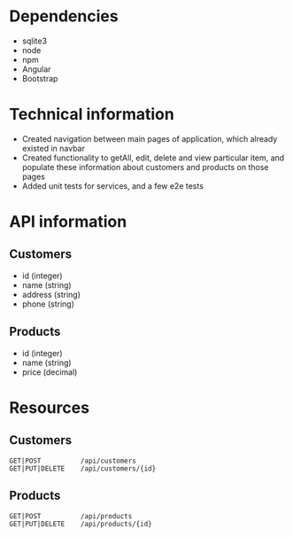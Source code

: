 # Dependencies

- sqlite3
- node
- npm
- Angular
- Bootstrap


# Technical information
- Created navigation between main pages of application, which already existed in navbar
- Created functionality to getAll, edit, delete and view particular item, and populate these information about customers and products on those pages
- Added unit tests for services, and a few e2e tests 

# API information

## Customers

- id (integer)
- name (string)
- address (string)
- phone (string)


## Products

- id (integer)
- name (string)
- price (decimal)


# Resources

## Customers
```
GET|POST          /api/customers
GET|PUT|DELETE    /api/customers/{id}
```

## Products
```
GET|POST          /api/products
GET|PUT|DELETE    /api/products/{id}
```
